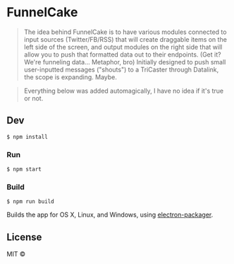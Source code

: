 # FunnelCake

> The idea behind FunnelCake is to have various modules connected to input sources (Twitter/FB/RSS) that will create draggable items on the left side of the screen, and output modules on the right side that will allow you to push that formatted data out to their endpoints. (Get it? We're funneling data... Metaphor, bro)  Initially designed to push small user-inputted messages ("shouts") to a TriCaster through Datalink, the scope is expanding. Maybe.

> Everything below was added automagically, I have no idea if it's true or not.

## Dev

```
$ npm install
```

### Run

```
$ npm start
```

### Build

```
$ npm run build
```

Builds the app for OS X, Linux, and Windows, using [electron-packager](https://github.com/maxogden/electron-packager).


## License

MIT © [](http://jarroddavis.com)
